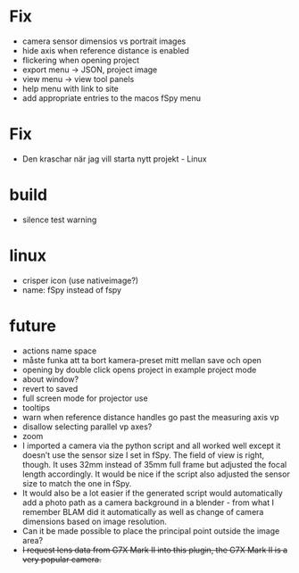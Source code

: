 # Fix

* camera sensor dimensios vs portrait images
* hide axis when reference distance is enabled
* flickering when opening project
* export menu -> JSON, project image
* view menu -> view tool panels
* help menu with link to site
* add appropriate entries to the macos fSpy menu

# Fix

* Den kraschar när jag vill starta nytt projekt - Linux

# build
* silence test warning

# linux
* crisper icon (use nativeimage?)
* name: fSpy instead of fspy

# future

* actions name space
* måste funka att ta bort kamera-preset mitt mellan save och open
* opening by double click opens project in example project mode
* about window?
* revert to saved
* full screen mode for projector use
* tooltips
* warn when reference distance handles go past the measuring axis vp
* disallow selecting parallel vp axes?
* zoom
* I imported a camera via the python script and all worked well except it doesn’t use the sensor size I set in fSpy.
The field of view is right, though. It uses 32mm instead of 35mm full frame but adjusted the focal length accordingly. It would be nice if the script also adjusted the sensor size to match the one in fSpy.
* It would also be a lot easier if the generated script would automatically add a photo path as a camera background in a blender - from what I remember BLAM did it automatically as well as change of camera dimensions based on image resolution.
* Can it be made possible to place the principal point outside the image area?
* ~~I request lens data from G7X Mark II into this plugin, the G7X Mark II is a very popular camera.~~